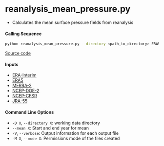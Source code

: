 reanalysis_mean_pressure.py
===========================

- Calculates the mean surface pressure fields from reanalysis

#### Calling Sequence
```bash
python reanalysis_mean_pressure.py --directory <path_to_directory> ERA5 MERRA-2
```
[Source code](https://github.com/tsutterley/model-harmonics/blob/main/reanalysis/reanalysis_mean_pressure.py)

#### Inputs
- [ERA-Interim](http://apps.ecmwf.int/datasets/data/interim-full-moda)
- [ERA5](http://apps.ecmwf.int/data-catalogues/era5/?class=ea)
- [MERRA-2](https://gmao.gsfc.nasa.gov/reanalysis/MERRA-2/)
- [NCEP-DOE-2](https://www.esrl.noaa.gov/psd/data/gridded/data.ncep.reanalysis2.html)
- [NCEP-CFSR](https://rda.ucar.edu/datasets/ds093.1/)
- [JRA-55](http://jra.kishou.go.jp/JRA-55/index_en.html)

#### Command Line Options
- `-D X`, `--directory X`: working data directory
- `--mean X`: Start and end year for mean
- `-V`, `--verbose`:  Output information for each output file
- `-M X`, `--mode X`: Permissions mode of the files created

